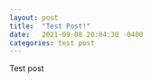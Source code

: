 ```yaml
---
layout: post
title:  "Test Post!"
date:   2021-09-08 20:04:30 -0400
categories: test post
---
```

Test post

[jekyll-docs]: https://jekyllrb.com/docs/home
[jekyll-gh]:   https://github.com/jekyll/jekyll
[jekyll-talk]: https://talk.jekyllrb.com/

